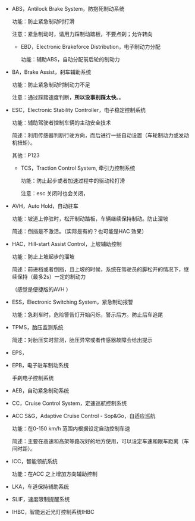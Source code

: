 - ABS，Antilock Brake System，防抱死制动系统  

  功能：防止紧急制动时打滑  

  注意：紧急制动时，请用力踩制动踏板，不要点刹；允许转向    

  - EBD，Electronic Brakeforce Distribution，电子制动力分配

    功能：辅助ABS，自动分配前后轮的制动力  

- BA，Brake Assist，刹车辅助系统

  功能：防止紧急制动时制动力不足

  注意：通过踩踏速度判断，**所以没事别踩太快**。。

- ESC，Electronic Stability Controller，电子稳定控制系统  

  功能：辅助驾驶者控制车辆的主动安全技术  

  简述：利用传感器判断行驶方向，而后进行一些自动设置（车轮制动力或发动机扭矩）。  

  其他：P123  

  - TCS，Traction Control System, 牵引力控制系统

    功能：防止起步或者加速过程中的驱动轮打滑

    注意：esc 关闭时也会关闭，

- AVH，Auto Hold，自动驻车   

  功能：坡道上停驻时，松开制动踏板，车辆继续保持制动。防止溜坡    

  简述：倒挡是不激活。（实际是有的？也可能是HAC 效果）

- HAC，Hill-start Assist Control，上坡辅助控制

  功能：防止上坡起步的溜坡  

  简述：前进档或者倒挡，且上坡的时候，系统在驾驶员的脚松开的情况下，继续保持（最多2s）一定的制动力        

  （感觉是便捷版的AVH ）

- ESS，Electronic Switching System，紧急制动报警

  功能：急刹车时，危险警告灯开始闪烁，警示后方。防止后车追尾  

- TPMS，胎压监测系统  

  简述：对胎压实时监测，胎压异常或者传感器故障会给出提示    

- EPS，

- EPB，电子驻车制动系统

  手刹电子控制系统

- AEB，自动紧急制动系统

- CC，Cruise Control System，定速巡航控制系统

- ACC S&G，Adaptive Cruise Control - Sop&Go，自适应巡航  

  功能：在0-150 km/h 范围内根据设定自动控制车速

  简述：主要在高速和高架等路况好的地方使用，可以设定车速和跟车距离（车间时距）。

- ICC，智能领航系统  

  功能：在ACC 之上增加方向辅助控制

  

- LKA，车道保持辅助系统

- SLIF，速度限制提醒系统  

- IHBC，智能远近光灯控制系统IHBC  

  

